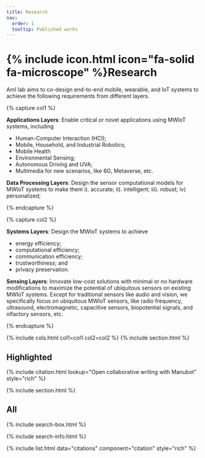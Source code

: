 ```yaml
---
title: Research
nav:
  order: 1
  tooltip: Published works
---
```


# {% include icon.html icon="fa-solid fa-microscope" %}Research

AmI lab aims to co-design end-to-end mobile, wearable, and IoT systems to achieve the following requirements from different layers.  

{% capture col1 %}

**Applications Layers**: Enable critical or novel applications using MWIoT systems, including 
- Human-Computer Interaction (HCI); 
- Mobile, Household, and Industrial Robotics; 
- Mobile Health 
- Environmental Sensing; 
- Autonomous Driving and UVA;
- Multimedia for new scenarios, like 6G, Metaverse, etc.

**Data Processing Layers**: Design the sensor computational models for MWIoT systems to make them i). accurate; ii). intelligent; iii). robust; iv) personalized;

{% endcapture %}

{% capture col2 %} 

**Systems Layers**: Design the MWIoT systems to achieve
- energy efficiency;
- computational efficiency; 
- communication efficiency;
- trustworthiness; and
- privacy preservation.

**Sensing Layers**: Innovate low-cost solutions with minimal or no hardware modifications to maximize the potential of ubiquitous sensors on existing MWIoT systems. Except for traditional sensors like audio and vision, we specifically focus on ubiquitous MWIoT sensors, like radio frequency, ultrasound, electromagnetic, capacitive sensors, biopotential signals, and olfactory sensors, etc.

{% endcapture %}

{% include cols.html col1=col1 col2=col2 %} {% include section.html %}

## Highlighted

{% include citation.html lookup="Open collaborative writing with Manubot" style="rich" %}

{% include section.html %}

## All

{% include search-box.html %}

{% include search-info.html %}

{% include list.html data="citations" component="citation" style="rich" %}
